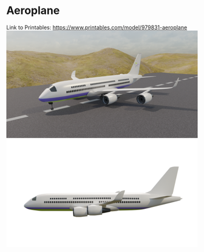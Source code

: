 # Aeroplane
Link to Printables: https://www.printables.com/model/979831-aeroplane
![Render1](https://github.com/amoghagrawal/aeroplane/blob/main/0001.png)
![Render2](https://github.com/amoghagrawal/aeroplane/blob/main/Side%20Transparent.png)

